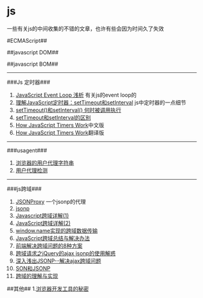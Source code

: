js
================

一些有关js的中间收集的不错的文章，也许有些会因为时间久了失效

#ECMAScript##

##javascript DOM##

##javascript BOM##
- - - 
###Js 定时器###
1. [JavaScript Event Loop 浅析](http://heroicyang.com/2012/08/28/javascript-event-loop/) 有关js的event loop的
2. [理解JavaScript定时器：setTimeout和setInterval](http://heroicyang.com/2012/09/06/javascript-timers/) js中定时器的一点细节
3. [setTimeout()和setInterval() 何时被调用执行](http://www.cnblogs.com/dolphinX/archive/2013/04/05/2784933.html)
4. [setTimeout和setInterval的区别](http://www.jb51.net/article/26679.htm)
5. [How JavaScript Timers Work](http://ejohn.org/blog/how-javascript-timers-work/)中文版
6. [How JavaScript Timers Work](http://www.cnitblog.com/asfman/articles/55714.html)翻译版
- - -
###usagent###
1. [浏览器的用户代理字符串](http://www.cnblogs.com/zoho/archive/2012/04/06/2434777.html)
2. [用户代理检测](http://csspod.com/archives/user-agent-detection)
- - -
###js跨域###
1. [JSONProxy](https://jsonp.nodejitsu.com/) 一个jsonp的代理
2. [jsonp](http://bob.ippoli.to/archives/2005/12/05/remote-json-jsonp/)
3. [Javascript跨域详解(1)](http://rolfzhang.com/articles/346.html)
4. [JavaScript跨域详解(2)](http://rolfzhang.com/articles/380.html)
5. [window.name实现的跨域数据传输](http://www.cnblogs.com/rainman/archive/2011/02/21/1960044.html)
6. [JavaScript跨域总结与解决办法](http://www.cnblogs.com/rainman/archive/2011/02/20/1959325.html)
7. [前端解决跨域问题的8种方案](http://blog.csdn.net/tankpt/article/details/20463571)
8. [跨域请求之jQuery的ajax jsonp的使用解惑](http://www.cnblogs.com/know/archive/2011/10/09/2204005.html)
9. [深入浅出JSONP--解决ajax跨域问题](http://www.cnblogs.com/chopper/archive/2012/03/24/2403945.html)
10. [SON和JSONP](http://www.cnblogs.com/dowinning/archive/2012/04/19/json-jsonp-jquery.html)
11. [跨域的理解与实现](http://www.nowamagic.net/ajax/ajax_KonwHowToCrossDomain.php)

##其他##
1.[浏览器开发工具的秘密](http://jinlong.github.io/blog/2013/08/29/devtoolsecrets/)